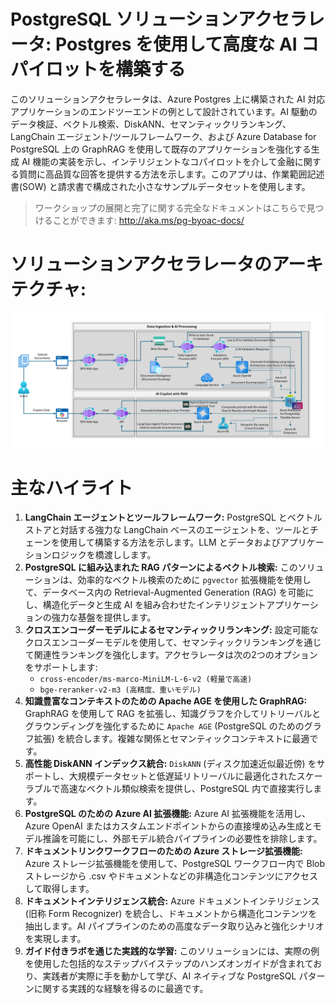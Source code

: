 # PostgreSQL ソリューションアクセラレータ: Postgres を使用して高度な AI コパイロットを構築する

このソリューションアクセラレータは、Azure Postgres 上に構築された AI 対応アプリケーションのエンドツーエンドの例として設計されています。AI 駆動のデータ検証、ベクトル検索、DiskANN、セマンティックリランキング、LangChain エージェント/ツールフレームワーク、および Azure Database for PostgreSQL 上の GraphRAG を使用して既存のアプリケーションを強化する生成 AI 機能の実装を示し、インテリジェントなコパイロットを介して金融に関する質問に高品質な回答を提供する方法を示します。このアプリは、作業範囲記述書(SOW) と請求書で構成された小さなサンプルデータセットを使用します。

> ワークショップの展開と完了に関する完全なドキュメントはこちらで見つけることができます:
> <http://aka.ms/pg-byoac-docs/>

# ソリューションアクセラレータのアーキテクチャ:

![ソリューションの高レベルアーキテクチャ図](docs/workshop/docs/img/solution-architecture-diagram.png)

# 主なハイライト

1. **LangChain エージェントとツールフレームワーク:** PostgreSQL とベクトルストアと対話する強力な LangChain ベースのエージェントを、ツールとチェーンを使用して構築する方法を示します。LLM とデータおよびアプリケーションロジックを橋渡しします。
2. **PostgreSQL に組み込まれた RAG パターンによるベクトル検索:** このソリューションは、効率的なベクトル検索のために `pgvector` 拡張機能を使用して、データベース内の Retrieval-Augmented Generation (RAG) を可能にし、構造化データと生成 AI を組み合わせたインテリジェントアプリケーションの強力な基盤を提供します。
3. **クロスエンコーダーモデルによるセマンティックリランキング:** 設定可能なクロスエンコーダーモデルを使用して、セマンティックリランキングを通じて関連性ランキングを強化します。アクセラレータは次の2つのオプションをサポートします:
    - `cross-encoder/ms-marco-MiniLM-L-6-v2 (軽量で高速)`
    - `bge-reranker-v2-m3 (高精度、重いモデル)`
4. **知識豊富なコンテキストのための Apache AGE を使用した GraphRAG:** GraphRAG を使用して RAG を拡張し、知識グラフを介してリトリーバルとグラウンディングを強化するために `Apache AGE` (PostgreSQL のためのグラフ拡張) を統合します。複雑な関係とセマンティックコンテキストに最適です。
5. **高性能 DiskANN インデックス統合:** `DiskANN` (ディスク加速近似最近傍) をサポートし、大規模データセットと低遅延リトリーバルに最適化されたスケーラブルで高速なベクトル類似検索を提供し、PostgreSQL 内で直接実行します。
6. **PostgreSQL のための Azure AI 拡張機能:** Azure AI 拡張機能を活用し、Azure OpenAI またはカスタムエンドポイントからの直接埋め込み生成とモデル推論を可能にし、外部モデル統合パイプラインの必要性を排除します。
7. **ドキュメントリンクワークフローのための Azure ストレージ拡張機能:** Azure ストレージ拡張機能を使用して、PostgreSQL ワークフロー内で Blob ストレージから .csv やドキュメントなどの非構造化コンテンツにアクセスして取得します。
8. **ドキュメントインテリジェンス統合:** Azure ドキュメントインテリジェンス (旧称 Form Recognizer) を統合し、ドキュメントから構造化コンテンツを抽出します。AI パイプラインのための高度なデータ取り込みと強化シナリオを実現します。
9. **ガイド付きラボを通じた実践的な学習:** このソリューションには、実際の例を使用した包括的なステップバイステップのハンズオンガイドが含まれており、実践者が実際に手を動かして学び、AI ネイティブな PostgreSQL パターンに関する実践的な経験を得るのに最適です。
